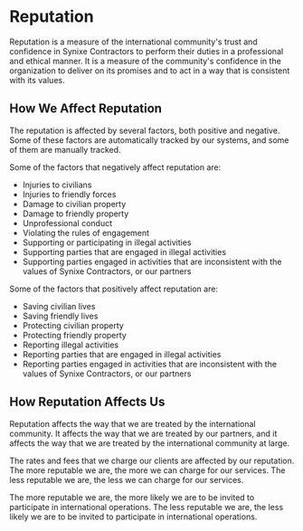 # Reputation

Reputation is a measure of the international community's trust and confidence in Synixe Contractors to perform their duties in a professional and ethical manner. It is a measure of the community's confidence in the organization to deliver on its promises and to act in a way that is consistent with its values.

## How We Affect Reputation

The reputation is affected by several factors, both positive and negative. Some of these factors are automatically tracked by our systems, and some of them are manually tracked.

Some of the factors that negatively affect reputation are:
- Injuries to civilians
- Injuries to friendly forces
- Damage to civilian property
- Damage to friendly property
- Unprofessional conduct
- Violating the rules of engagement
- Supporting or participating in illegal activities
- Supporting parties that are engaged in illegal activities
- Supporting parties engaged in activities that are inconsistent with the values of Synixe Contractors, or our partners

Some of the factors that positively affect reputation are:
- Saving civilian lives
- Saving friendly lives
- Protecting civilian property
- Protecting friendly property
- Reporting illegal activities
- Reporting parties that are engaged in illegal activities
- Reporting parties engaged in activities that are inconsistent with the values of Synixe Contractors, or our partners

## How Reputation Affects Us

Reputation affects the way that we are treated by the international community. It affects the way that we are treated by our partners, and it affects the way that we are treated by the international community at large.

The rates and fees that we charge our clients are affected by our reputation. The more reputable we are, the more we can charge for our services. The less reputable we are, the less we can charge for our services.

The more reputable we are, the more likely we are to be invited to participate in international operations. The less reputable we are, the less likely we are to be invited to participate in international operations.
